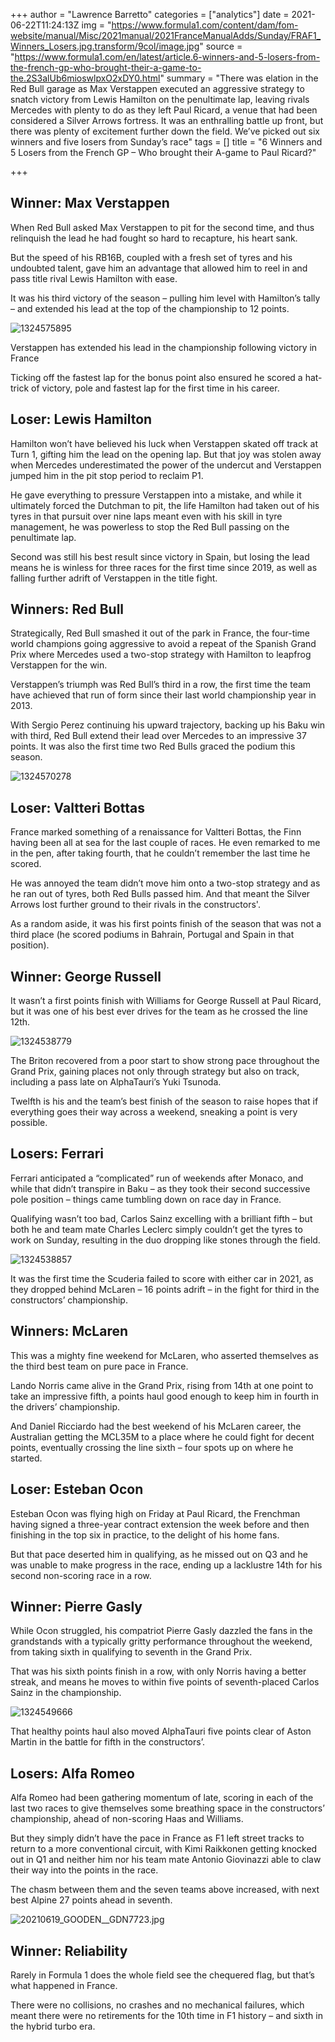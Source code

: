 +++
author = "Lawrence Barretto"
categories = ["analytics"]
date = 2021-06-22T11:24:13Z
img = "https://www.formula1.com/content/dam/fom-website/manual/Misc/2021manual/2021FranceManualAdds/Sunday/FRAF1_Winners_Losers.jpg.transform/9col/image.jpg"
source = "https://www.formula1.com/en/latest/article.6-winners-and-5-losers-from-the-french-gp-who-brought-their-a-game-to-the.2S3alUb6mioswlpxO2xDY0.html"
summary = "There was elation in the Red Bull garage as Max Verstappen executed an aggressive strategy to snatch victory from Lewis Hamilton on the penultimate lap, leaving rivals Mercedes with plenty to do as they left Paul Ricard, a venue that had been considered a Silver Arrows fortress. It was an enthralling battle up front, but there was plenty of excitement further down the field. We’ve picked out six winners and five losers from Sunday’s race"
tags = []
title = "6 Winners and 5 Losers from the French GP – Who brought their A-game to Paul Ricard?"

+++
## Winner: Max Verstappen

When Red Bull asked Max Verstappen to pit for the second time, and thus relinquish the lead he had fought so hard to recapture, his heart sank.

But the speed of his RB16B, coupled with a fresh set of tyres and his undoubted talent, gave him an advantage that allowed him to reel in and pass title rival Lewis Hamilton with ease.

It was his third victory of the season – pulling him level with Hamilton’s tally – and extended his lead at the top of the championship to 12 points.

![1324575895](https://www.formula1.com/content/dam/fom-website/sutton/2021/France/Sunday/1324575895.jpg.transform/9col/image.jpg)

Verstappen has extended his lead in the championship following victory in France

Ticking off the fastest lap for the bonus point also ensured he scored a hat-trick of victory, pole and fastest lap for the first time in his career.

## Loser: Lewis Hamilton

Hamilton won’t have believed his luck when Verstappen skated off track at Turn 1, gifting him the lead on the opening lap. But that joy was stolen away when Mercedes underestimated the power of the undercut and Verstappen jumped him in the pit stop period to reclaim P1.

He gave everything to pressure Verstappen into a mistake, and while it ultimately forced the Dutchman to pit, the life Hamilton had taken out of his tyres in that pursuit over nine laps meant even with his skill in tyre management, he was powerless to stop the Red Bull passing on the penultimate lap.

Second was still his best result since victory in Spain, but losing the lead means he is winless for three races for the first time since 2019, as well as falling further adrift of Verstappen in the title fight.

## Winners: Red Bull

Strategically, Red Bull smashed it out of the park in France, the four-time world champions going aggressive to avoid a repeat of the Spanish Grand Prix where Mercedes used a two-stop strategy with Hamilton to leapfrog Verstappen for the win.

Verstappen’s triumph was Red Bull’s third in a row, the first time the team have achieved that run of form since their last world championship year in 2013.

With Sergio Perez continuing his upward trajectory, backing up his Baku win with third, Red Bull extend their lead over Mercedes to an impressive 37 points. It was also the first time two Red Bulls graced the podium this season.

![1324570278](https://www.formula1.com/content/dam/fom-website/sutton/2021/France/Sunday/1324570278.jpg.transform/9col/image.jpg)

## Loser: Valtteri Bottas

France marked something of a renaissance for Valtteri Bottas, the Finn having been all at sea for the last couple of races. He even remarked to me in the pen, after taking fourth, that he couldn’t remember the last time he scored.

He was annoyed the team didn’t move him onto a two-stop strategy and as he ran out of tyres, both Red Bulls passed him. And that meant the Silver Arrows lost further ground to their rivals in the constructors'.

As a random aside, it was his first points finish of the season that was not a third place (he scored podiums in Bahrain, Portugal and Spain in that position).

## Winner: George Russell

It wasn’t a first points finish with Williams for George Russell at Paul Ricard, but it was one of his best ever drives for the team as he crossed the line 12th.

![1324538779](https://www.formula1.com/content/dam/fom-website/sutton/2021/France/Sunday/1324538779.jpg.transform/9col/image.jpg)

The Briton recovered from a poor start to show strong pace throughout the Grand Prix, gaining places not only through strategy but also on track, including a pass late on AlphaTauri’s Yuki Tsunoda.

Twelfth is his and the team’s best finish of the season to raise hopes that if everything goes their way across a weekend, sneaking a point is very possible.

## Losers: Ferrari

Ferrari anticipated a “complicated” run of weekends after Monaco, and while that didn’t transpire in Baku – as they took their second successive pole position – things came tumbling down on race day in France.

Qualifying wasn’t too bad, Carlos Sainz excelling with a brilliant fifth – but both he and team mate Charles Leclerc simply couldn’t get the tyres to work on Sunday, resulting in the duo dropping like stones through the field.

![1324538857](https://www.formula1.com/content/dam/fom-website/sutton/2021/France/Sunday/1324538857.jpg.transform/9col/image.jpg)

It was the first time the Scuderia failed to score with either car in 2021, as they dropped behind McLaren – 16 points adrift – in the fight for third in the constructors’ championship.

## Winners: McLaren

This was a mighty fine weekend for McLaren, who asserted themselves as the third best team on pure pace in France.

Lando Norris came alive in the Grand Prix, rising from 14th at one point to take an impressive fifth, a points haul good enough to keep him in fourth in the drivers’ championship.

And Daniel Ricciardo had the best weekend of his McLaren career, the Australian getting the MCL35M to a place where he could fight for decent points, eventually crossing the line sixth – four spots up on where he started.

## Loser: Esteban Ocon

Esteban Ocon was flying high on Friday at Paul Ricard, the Frenchman having signed a three-year contract extension the week before and then finishing in the top six in practice, to the delight of his home fans.

But that pace deserted him in qualifying, as he missed out on Q3 and he was unable to make progress in the race, ending up a lacklustre 14th for his second non-scoring race in a row.

## Winner: Pierre Gasly

While Ocon struggled, his compatriot Pierre Gasly dazzled the fans in the grandstands with a typically gritty performance throughout the weekend, from taking sixth in qualifying to seventh in the Grand Prix.

That was his sixth points finish in a row, with only Norris having a better streak, and means he moves to within five points of seventh-placed Carlos Sainz in the championship.

![1324549666](https://www.formula1.com/content/dam/fom-website/sutton/2021/France/Sunday/1324549666.jpg.transform/9col/image.jpg)

That healthy points haul also moved AlphaTauri five points clear of Aston Martin in the battle for fifth in the constructors’.

## Losers: Alfa Romeo

Alfa Romeo had been gathering momentum of late, scoring in each of the last two races to give themselves some breathing space in the constructors’ championship, ahead of non-scoring Haas and Williams.

But they simply didn’t have the pace in France as F1 left street tracks to return to a more conventional circuit, with Kimi Raikkonen getting knocked out in Q1 and neither him nor his team mate Antonio Giovinazzi able to claw their way into the points in the race.

The chasm between them and the seven teams above increased, with next best Alpine 27 points ahead in seventh.

![20210619_GOODEN__GDN7723.jpg](https://www.formula1.com/content/dam/fom-website/Upgrade/2021FIAPoolImages/FranceSaturday/20210619_GOODEN__GDN7723.jpg.transform/9col/image.jpg)

## Winner: Reliability

Rarely in Formula 1 does the whole field see the chequered flag, but that’s what happened in France.

There were no collisions, no crashes and no mechanical failures, which meant there were no retirements for the 10th time in F1 history – and sixth in the hybrid turbo era.